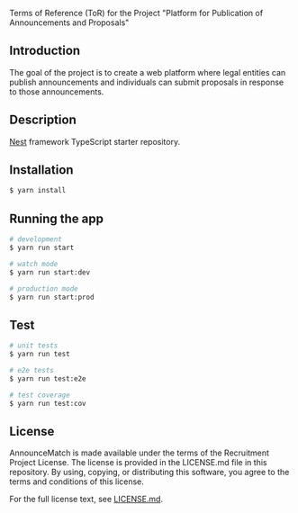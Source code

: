 Terms of Reference (ToR) for the Project "Platform for Publication of Announcements and Proposals"

## Introduction

The goal of the project is to create a web platform where legal entities can publish announcements and individuals can submit proposals in response to those announcements.

## Description

[Nest](https://github.com/nestjs/nest) framework TypeScript starter repository.

## Installation

```bash
$ yarn install
```

## Running the app

```bash
# development
$ yarn run start

# watch mode
$ yarn run start:dev

# production mode
$ yarn run start:prod
```

## Test

```bash
# unit tests
$ yarn run test

# e2e tests
$ yarn run test:e2e

# test coverage
$ yarn run test:cov
```

## License

AnnounceMatch is made available under the terms of the Recruitment Project License. The license is provided in the LICENSE.md file in this repository. By using, copying, or distributing this software, you agree to the terms and conditions of this license.

For the full license text, see [LICENSE.md](./LICENSE.md).
